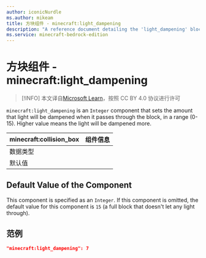 ```yaml
---
author: iconicNurdle
ms.author: mikeam
title: 方块组件 - minecraft:light_dampening
description: "A reference document detailing the 'light_dampening' block component"
ms.service: minecraft-bedrock-edition
---
```


# 方块组件 - minecraft:light_dampening

> [!INFO]
> 本文译自[Microsoft Learn](https://learn.microsoft.com/en-us/minecraft/creator/)，按照 CC BY 4.0 协议进行许可

`minecraft:light_dampening` is an `Integer` component that sets the amount that light will be dampened when it passes through the block, in a range (0-15). Higher value means the light will be dampened more.

| minecraft:collision_box | 组件信息 |
| ----------------------- | -------- |
| 数据类型                |          |
| 默认值                  |          |

## Default Value of the Component

This component is specified as an `Integer`. If this component is omitted, the default value for this component is `15` (a full block that doesn't let any light through).

## 范例

```json
"minecraft:light_dampening": 7
```
